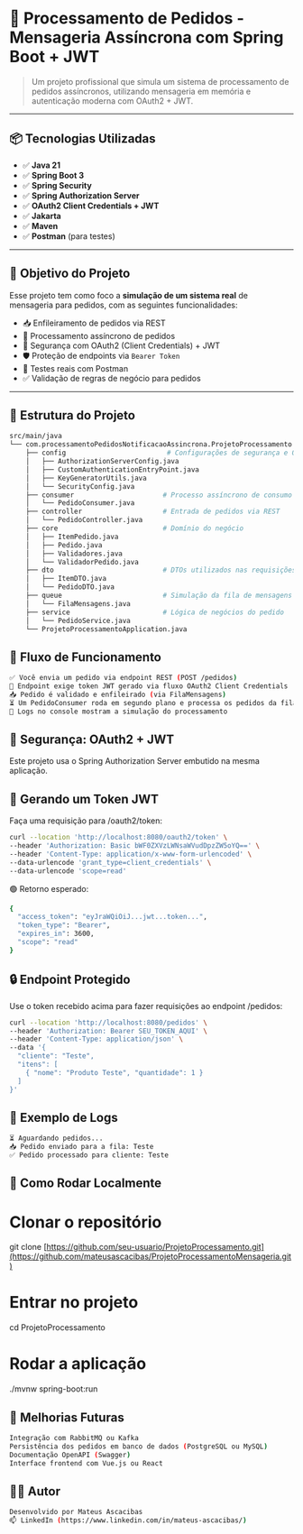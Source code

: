 # 🧾 Processamento de Pedidos - Mensageria Assíncrona com Spring Boot + JWT

> Um projeto profissional que simula um sistema de processamento de pedidos assíncronos, utilizando mensageria em memória e autenticação moderna com OAuth2 + JWT.

---

## 📦 Tecnologias Utilizadas

- ✅ **Java 21**
- ✅ **Spring Boot 3**
- ✅ **Spring Security**
- ✅ **Spring Authorization Server**
- ✅ **OAuth2 Client Credentials + JWT**
- ✅ **Jakarta**
- ✅ **Maven**
- ✅ **Postman** (para testes)

---

## 🧠 Objetivo do Projeto

Esse projeto tem como foco a **simulação de um sistema real** de mensageria para pedidos, com as seguintes funcionalidades:

- 📥 Enfileiramento de pedidos via REST
- 🧵 Processamento assíncrono de pedidos
- 🔐 Segurança com OAuth2 (Client Credentials) + JWT
- 🛡️ Proteção de endpoints via `Bearer Token`
- 🧪 Testes reais com Postman
- ✅ Validação de regras de negócio para pedidos

---

## 🧱 Estrutura do Projeto

```bash
src/main/java
└── com.processamentoPedidosNotificacaoAssincrona.ProjetoProcessamento
    ├── config                         # Configurações de segurança e OAuth2
    │   ├── AuthorizationServerConfig.java
    │   ├── CustomAuthenticationEntryPoint.java
    │   ├── KeyGeneratorUtils.java
    │   └── SecurityConfig.java
    ├── consumer                      # Processo assíncrono de consumo da fila
    │   └── PedidoConsumer.java
    ├── controller                    # Entrada de pedidos via REST
    │   └── PedidoController.java
    ├── core                          # Domínio do negócio
    │   ├── ItemPedido.java
    │   ├── Pedido.java
    │   ├── Validadores.java
    │   └── ValidadorPedido.java
    ├── dto                           # DTOs utilizados nas requisições
    │   ├── ItemDTO.java
    │   └── PedidoDTO.java
    ├── queue                         # Simulação da fila de mensagens (in memory)
    │   └── FilaMensagens.java
    ├── service                       # Lógica de negócios do pedido
    │   └── PedidoService.java
    └── ProjetoProcessamentoApplication.java
```

## 🔁 Fluxo de Funcionamento

```bash
✅ Você envia um pedido via endpoint REST (POST /pedidos)
🔐 Endpoint exige token JWT gerado via fluxo OAuth2 Client Credentials
📥 Pedido é validado e enfileirado (via FilaMensagens)
⏳ Um PedidoConsumer roda em segundo plano e processa os pedidos da fila
🧾 Logs no console mostram a simulação do processamento
```

## 🔐 Segurança: OAuth2 + JWT
Este projeto usa o Spring Authorization Server embutido na mesma aplicação.

## 🎫 Gerando um Token JWT
Faça uma requisição para /oauth2/token:

```bash
curl --location 'http://localhost:8080/oauth2/token' \
--header 'Authorization: Basic bWF0ZXVzLWNsaWVudDpzZW5oYQ==' \
--header 'Content-Type: application/x-www-form-urlencoded' \
--data-urlencode 'grant_type=client_credentials' \
--data-urlencode 'scope=read'
```
🟢 Retorno esperado:

```bash
{
  "access_token": "eyJraWQiOiJ...jwt...token...",
  "token_type": "Bearer",
  "expires_in": 3600,
  "scope": "read"
}
```

## 🔒 Endpoint Protegido
Use o token recebido acima para fazer requisições ao endpoint /pedidos:

```bash
curl --location 'http://localhost:8080/pedidos' \
--header 'Authorization: Bearer SEU_TOKEN_AQUI' \
--header 'Content-Type: application/json' \
--data '{
  "cliente": "Teste",
  "itens": [
    { "nome": "Produto Teste", "quantidade": 1 }
  ]
}'
```

## 🧪 Exemplo de Logs
```bash
⏳ Aguardando pedidos...
📥 Pedido enviado para a fila: Teste
✅ Pedido processado para cliente: Teste
```

## 🚀 Como Rodar Localmente

# Clonar o repositório
git clone [https://github.com/seu-usuario/ProjetoProcessamento.git](https://github.com/mateusascacibas/ProjetoProcessamentoMensageria.git)

# Entrar no projeto
cd ProjetoProcessamento

# Rodar a aplicação
./mvnw spring-boot:run

## 🔮 Melhorias Futuras
```bash
Integração com RabbitMQ ou Kafka
Persistência dos pedidos em banco de dados (PostgreSQL ou MySQL)
Documentação OpenAPI (Swagger)
Interface frontend com Vue.js ou React
```

## 👨‍💻 Autor
```bash
Desenvolvido por Mateus Ascacibas
📫 LinkedIn (https://www.linkedin.com/in/mateus-ascacibas/)
```
